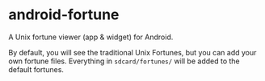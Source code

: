 # android-fortune

A Unix fortune viewer (app & widget) for Android.

By default, you will see the traditional Unix Fortunes, but you can add your own fortune files. Everything in `sdcard/fortunes/` will be added to the default fortunes.
